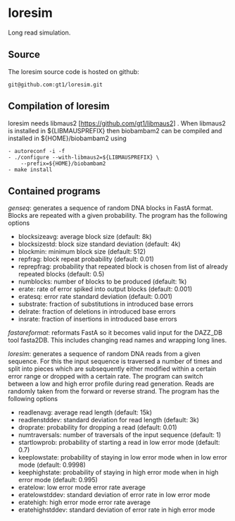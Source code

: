 loresim
=======

Long read simulation.

Source
------

The loresim source code is hosted on github:

	git@github.com:gt1/loresim.git

Compilation of loresim
----------------------

loresim needs libmaus2 [https://github.com/gt1/libmaus2] . When libmaus2
is installed in ${LIBMAUSPREFIX} then biobambam2 can be compiled and
installed in ${HOME}/biobambam2 using

	- autoreconf -i -f
	- ./configure --with-libmaus2=${LIBMAUSPREFIX} \
		--prefix=${HOME}/biobambam2
	- make install

Contained programs
------------------

*genseq*: generates a sequence of random DNA blocks in FastA format. Blocks are repeated with a given probability. The program has the following options

- blocksizeavg: average block size (default: 8k)
- blocksizestd: block size standard deviation (default: 4k)
- blockmin: minimum block size (default: 512)
- repfrag: block repeat probability (default: 0.01)
- reprepfrag: probability that repeated block is chosen from list of already repeated blocks (default: 0.5)
- numblocks: number of blocks to be produced (default: 1k)
- erate: rate of error spiked into output blocks (default: 0.001)
- eratesq: error rate standard deviation (default: 0.001)
- substrate: fraction of substitutions in introduced base errors
- delrate: fraction of deletions in introduced base errors
- insrate: fraction of insertions in introduced base errors

*fastareformat*: reformats FastA so it becomes valid input for the DAZZ_DB tool fasta2DB. This includes changing read names and wrapping long lines.

*loresim*: generates a sequence of random DNA reads from a given sequence. For this the input sequence is traversed a number of times and split into pieces which are subsequently either
modified within a certain error range or dropped with a certain rate. The program can switch between a low and high error profile during read generation. Reads are randomly taken from the forward or reverse strand.
The program has the following options

- readlenavg: average read length (default: 15k)
- readlenstddev: standard deviation for read length (default: 3k)
- droprate: probability for dropping a read (default: 0.01)
- numtraversals: number of traversals of the input sequence (default: 1)
- startlowprob: probability of starting a read in low error mode (default: 0.7)
- keeplowstate: probability of staying in low error mode when in low error mode (default: 0.9998)
- keephighstate: probability of staying in high error mode when in high error mode (default: 0.995)
- eratelow: low error mode error rate average
- eratelowstddev: standard deviation of error rate in low error mode
- eratehigh: high error mode error rate average
- eratehighstddev: standard deviation of error rate in high error mode
